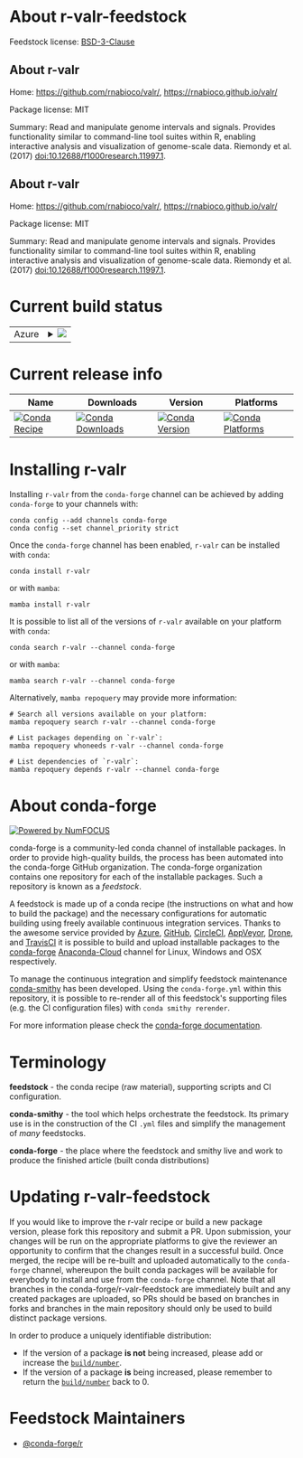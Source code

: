 About r-valr-feedstock
======================

Feedstock license: [BSD-3-Clause](https://github.com/conda-forge/r-valr-feedstock/blob/main/LICENSE.txt)


About r-valr
------------

Home: https://github.com/rnabioco/valr/, https://rnabioco.github.io/valr/

Package license: MIT

Summary: Read and manipulate genome intervals and signals. Provides functionality similar to command-line tool suites within R, enabling interactive analysis and visualization of genome-scale data. Riemondy et al. (2017) <doi:10.12688/f1000research.11997.1>.

About r-valr
------------

Home: https://github.com/rnabioco/valr/, https://rnabioco.github.io/valr/

Package license: MIT

Summary: Read and manipulate genome intervals and signals. Provides functionality similar to command-line tool suites within R, enabling interactive analysis and visualization of genome-scale data. Riemondy et al. (2017) <doi:10.12688/f1000research.11997.1>.

Current build status
====================


<table>
    
  <tr>
    <td>Azure</td>
    <td>
      <details>
        <summary>
          <a href="https://dev.azure.com/conda-forge/feedstock-builds/_build/latest?definitionId=14425&branchName=main">
            <img src="https://dev.azure.com/conda-forge/feedstock-builds/_apis/build/status/r-valr-feedstock?branchName=main">
          </a>
        </summary>
        <table>
          <thead><tr><th>Variant</th><th>Status</th></tr></thead>
          <tbody><tr>
              <td>linux_64_r_base4.2</td>
              <td>
                <a href="https://dev.azure.com/conda-forge/feedstock-builds/_build/latest?definitionId=14425&branchName=main">
                  <img src="https://dev.azure.com/conda-forge/feedstock-builds/_apis/build/status/r-valr-feedstock?branchName=main&jobName=linux&configuration=linux%20linux_64_r_base4.2" alt="variant">
                </a>
              </td>
            </tr><tr>
              <td>linux_64_r_base4.3</td>
              <td>
                <a href="https://dev.azure.com/conda-forge/feedstock-builds/_build/latest?definitionId=14425&branchName=main">
                  <img src="https://dev.azure.com/conda-forge/feedstock-builds/_apis/build/status/r-valr-feedstock?branchName=main&jobName=linux&configuration=linux%20linux_64_r_base4.3" alt="variant">
                </a>
              </td>
            </tr><tr>
              <td>osx_64_r_base4.2</td>
              <td>
                <a href="https://dev.azure.com/conda-forge/feedstock-builds/_build/latest?definitionId=14425&branchName=main">
                  <img src="https://dev.azure.com/conda-forge/feedstock-builds/_apis/build/status/r-valr-feedstock?branchName=main&jobName=osx&configuration=osx%20osx_64_r_base4.2" alt="variant">
                </a>
              </td>
            </tr><tr>
              <td>osx_64_r_base4.3</td>
              <td>
                <a href="https://dev.azure.com/conda-forge/feedstock-builds/_build/latest?definitionId=14425&branchName=main">
                  <img src="https://dev.azure.com/conda-forge/feedstock-builds/_apis/build/status/r-valr-feedstock?branchName=main&jobName=osx&configuration=osx%20osx_64_r_base4.3" alt="variant">
                </a>
              </td>
            </tr><tr>
              <td>win_64</td>
              <td>
                <a href="https://dev.azure.com/conda-forge/feedstock-builds/_build/latest?definitionId=14425&branchName=main">
                  <img src="https://dev.azure.com/conda-forge/feedstock-builds/_apis/build/status/r-valr-feedstock?branchName=main&jobName=win&configuration=win%20win_64_" alt="variant">
                </a>
              </td>
            </tr>
          </tbody>
        </table>
      </details>
    </td>
  </tr>
</table>

Current release info
====================

| Name | Downloads | Version | Platforms |
| --- | --- | --- | --- |
| [![Conda Recipe](https://img.shields.io/badge/recipe-r--valr-green.svg)](https://anaconda.org/conda-forge/r-valr) | [![Conda Downloads](https://img.shields.io/conda/dn/conda-forge/r-valr.svg)](https://anaconda.org/conda-forge/r-valr) | [![Conda Version](https://img.shields.io/conda/vn/conda-forge/r-valr.svg)](https://anaconda.org/conda-forge/r-valr) | [![Conda Platforms](https://img.shields.io/conda/pn/conda-forge/r-valr.svg)](https://anaconda.org/conda-forge/r-valr) |

Installing r-valr
=================

Installing `r-valr` from the `conda-forge` channel can be achieved by adding `conda-forge` to your channels with:

```
conda config --add channels conda-forge
conda config --set channel_priority strict
```

Once the `conda-forge` channel has been enabled, `r-valr` can be installed with `conda`:

```
conda install r-valr
```

or with `mamba`:

```
mamba install r-valr
```

It is possible to list all of the versions of `r-valr` available on your platform with `conda`:

```
conda search r-valr --channel conda-forge
```

or with `mamba`:

```
mamba search r-valr --channel conda-forge
```

Alternatively, `mamba repoquery` may provide more information:

```
# Search all versions available on your platform:
mamba repoquery search r-valr --channel conda-forge

# List packages depending on `r-valr`:
mamba repoquery whoneeds r-valr --channel conda-forge

# List dependencies of `r-valr`:
mamba repoquery depends r-valr --channel conda-forge
```


About conda-forge
=================

[![Powered by
NumFOCUS](https://img.shields.io/badge/powered%20by-NumFOCUS-orange.svg?style=flat&colorA=E1523D&colorB=007D8A)](https://numfocus.org)

conda-forge is a community-led conda channel of installable packages.
In order to provide high-quality builds, the process has been automated into the
conda-forge GitHub organization. The conda-forge organization contains one repository
for each of the installable packages. Such a repository is known as a *feedstock*.

A feedstock is made up of a conda recipe (the instructions on what and how to build
the package) and the necessary configurations for automatic building using freely
available continuous integration services. Thanks to the awesome service provided by
[Azure](https://azure.microsoft.com/en-us/services/devops/), [GitHub](https://github.com/),
[CircleCI](https://circleci.com/), [AppVeyor](https://www.appveyor.com/),
[Drone](https://cloud.drone.io/welcome), and [TravisCI](https://travis-ci.com/)
it is possible to build and upload installable packages to the
[conda-forge](https://anaconda.org/conda-forge) [Anaconda-Cloud](https://anaconda.org/)
channel for Linux, Windows and OSX respectively.

To manage the continuous integration and simplify feedstock maintenance
[conda-smithy](https://github.com/conda-forge/conda-smithy) has been developed.
Using the ``conda-forge.yml`` within this repository, it is possible to re-render all of
this feedstock's supporting files (e.g. the CI configuration files) with ``conda smithy rerender``.

For more information please check the [conda-forge documentation](https://conda-forge.org/docs/).

Terminology
===========

**feedstock** - the conda recipe (raw material), supporting scripts and CI configuration.

**conda-smithy** - the tool which helps orchestrate the feedstock.
                   Its primary use is in the construction of the CI ``.yml`` files
                   and simplify the management of *many* feedstocks.

**conda-forge** - the place where the feedstock and smithy live and work to
                  produce the finished article (built conda distributions)


Updating r-valr-feedstock
=========================

If you would like to improve the r-valr recipe or build a new
package version, please fork this repository and submit a PR. Upon submission,
your changes will be run on the appropriate platforms to give the reviewer an
opportunity to confirm that the changes result in a successful build. Once
merged, the recipe will be re-built and uploaded automatically to the
`conda-forge` channel, whereupon the built conda packages will be available for
everybody to install and use from the `conda-forge` channel.
Note that all branches in the conda-forge/r-valr-feedstock are
immediately built and any created packages are uploaded, so PRs should be based
on branches in forks and branches in the main repository should only be used to
build distinct package versions.

In order to produce a uniquely identifiable distribution:
 * If the version of a package **is not** being increased, please add or increase
   the [``build/number``](https://docs.conda.io/projects/conda-build/en/latest/resources/define-metadata.html#build-number-and-string).
 * If the version of a package **is** being increased, please remember to return
   the [``build/number``](https://docs.conda.io/projects/conda-build/en/latest/resources/define-metadata.html#build-number-and-string)
   back to 0.

Feedstock Maintainers
=====================

* [@conda-forge/r](https://github.com/conda-forge/r/)


